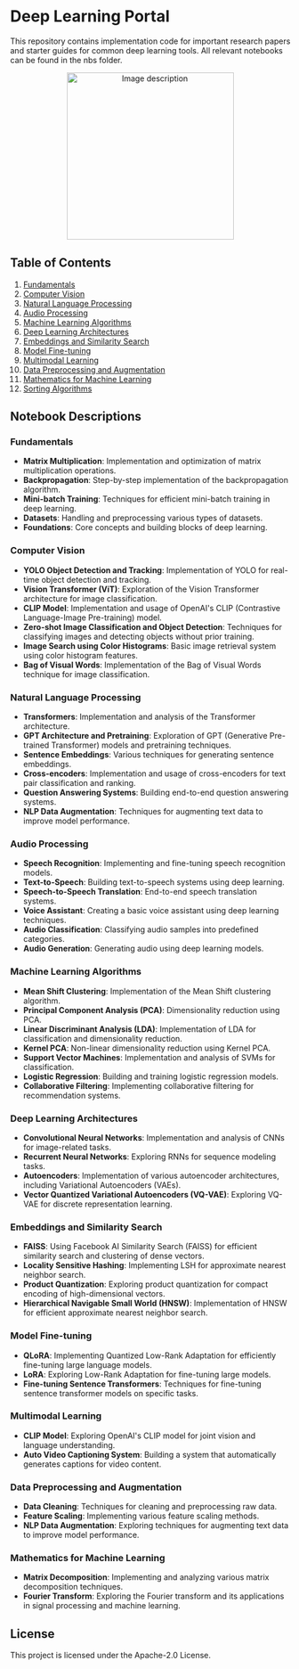 # Deep Learning Portal
This repository contains implementation code for important research papers and starter guides for common deep learning tools. All relevant notebooks can be found in the nbs folder.

<p align="center">
  <img src="https://github.com/user-attachments/assets/976bb75a-3a53-4eed-9664-db45f3e214e8" alt="Image description" width="300" height="300">
</p>

## Table of Contents

1. [Fundamentals](#fundamentals)
2. [Computer Vision](#computer-vision)
3. [Natural Language Processing](#natural-language-processing)
4. [Audio Processing](#audio-processing)
5. [Machine Learning Algorithms](#machine-learning-algorithms)
6. [Deep Learning Architectures](#deep-learning-architectures)
7. [Embeddings and Similarity Search](#embeddings-and-similarity-search)
8. [Model Fine-tuning](#model-fine-tuning)
9. [Multimodal Learning](#multimodal-learning)
10. [Data Preprocessing and Augmentation](#data-preprocessing-and-augmentation)
11. [Mathematics for Machine Learning](#mathematics-for-machine-learning)
12. [Sorting Algorithms](#sorting-algorithms)

## Notebook Descriptions

### Fundamentals

- **Matrix Multiplication**: Implementation and optimization of matrix multiplication operations.
- **Backpropagation**: Step-by-step implementation of the backpropagation algorithm.
- **Mini-batch Training**: Techniques for efficient mini-batch training in deep learning.
- **Datasets**: Handling and preprocessing various types of datasets.
- **Foundations**: Core concepts and building blocks of deep learning.

### Computer Vision

- **YOLO Object Detection and Tracking**: Implementation of YOLO for real-time object detection and tracking.
- **Vision Transformer (ViT)**: Exploration of the Vision Transformer architecture for image classification.
- **CLIP Model**: Implementation and usage of OpenAI's CLIP (Contrastive Language-Image Pre-training) model.
- **Zero-shot Image Classification and Object Detection**: Techniques for classifying images and detecting objects without prior training.
- **Image Search using Color Histograms**: Basic image retrieval system using color histogram features.
- **Bag of Visual Words**: Implementation of the Bag of Visual Words technique for image classification.

### Natural Language Processing

- **Transformers**: Implementation and analysis of the Transformer architecture.
- **GPT Architecture and Pretraining**: Exploration of GPT (Generative Pre-trained Transformer) models and pretraining techniques.
- **Sentence Embeddings**: Various techniques for generating sentence embeddings.
- **Cross-encoders**: Implementation and usage of cross-encoders for text pair classification and ranking.
- **Question Answering Systems**: Building end-to-end question answering systems.
- **NLP Data Augmentation**: Techniques for augmenting text data to improve model performance.

### Audio Processing

- **Speech Recognition**: Implementing and fine-tuning speech recognition models.
- **Text-to-Speech**: Building text-to-speech systems using deep learning.
- **Speech-to-Speech Translation**: End-to-end speech translation systems.
- **Voice Assistant**: Creating a basic voice assistant using deep learning techniques.
- **Audio Classification**: Classifying audio samples into predefined categories.
- **Audio Generation**: Generating audio using deep learning models.

### Machine Learning Algorithms

- **Mean Shift Clustering**: Implementation of the Mean Shift clustering algorithm.
- **Principal Component Analysis (PCA)**: Dimensionality reduction using PCA.
- **Linear Discriminant Analysis (LDA)**: Implementation of LDA for classification and dimensionality reduction.
- **Kernel PCA**: Non-linear dimensionality reduction using Kernel PCA.
- **Support Vector Machines**: Implementation and analysis of SVMs for classification.
- **Logistic Regression**: Building and training logistic regression models.
- **Collaborative Filtering**: Implementing collaborative filtering for recommendation systems.

### Deep Learning Architectures

- **Convolutional Neural Networks**: Implementation and analysis of CNNs for image-related tasks.
- **Recurrent Neural Networks**: Exploring RNNs for sequence modeling tasks.
- **Autoencoders**: Implementation of various autoencoder architectures, including Variational Autoencoders (VAEs).
- **Vector Quantized Variational Autoencoders (VQ-VAE)**: Exploring VQ-VAE for discrete representation learning.

### Embeddings and Similarity Search

- **FAISS**: Using Facebook AI Similarity Search (FAISS) for efficient similarity search and clustering of dense vectors.
- **Locality Sensitive Hashing**: Implementing LSH for approximate nearest neighbor search.
- **Product Quantization**: Exploring product quantization for compact encoding of high-dimensional vectors.
- **Hierarchical Navigable Small World (HNSW)**: Implementation of HNSW for efficient approximate nearest neighbor search.

### Model Fine-tuning

- **QLoRA**: Implementing Quantized Low-Rank Adaptation for efficiently fine-tuning large language models.
- **LoRA**: Exploring Low-Rank Adaptation for fine-tuning large models.
- **Fine-tuning Sentence Transformers**: Techniques for fine-tuning sentence transformer models on specific tasks.

### Multimodal Learning

- **CLIP Model**: Exploring OpenAI's CLIP model for joint vision and language understanding.
- **Auto Video Captioning System**: Building a system that automatically generates captions for video content.

### Data Preprocessing and Augmentation

- **Data Cleaning**: Techniques for cleaning and preprocessing raw data.
- **Feature Scaling**: Implementing various feature scaling methods.
- **NLP Data Augmentation**: Exploring techniques for augmenting text data to improve model performance.

### Mathematics for Machine Learning

- **Matrix Decomposition**: Implementing and analyzing various matrix decomposition techniques.
- **Fourier Transform**: Exploring the Fourier transform and its applications in signal processing and machine learning.

## License

This project is licensed under the Apache-2.0 License.
